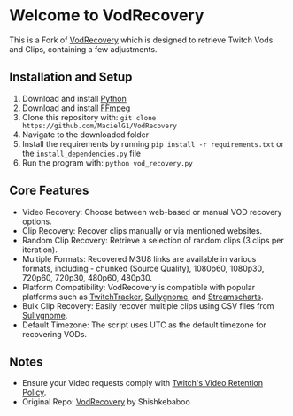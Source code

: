 # Welcome to VodRecovery

This is a Fork of [VodRecovery](https://github.com/Shishkebaboo/VodRecovery) which is designed to retrieve Twitch Vods and Clips, containing a few adjustments.

## Installation and Setup

1. Download and install [Python](https://www.python.org/downloads/)
2. Download and install [FFmpeg](https://ffmpeg.org/download.html)
3. Clone this repository with: `git clone https://github.com/MacielG1/VodRecovery`
4. Navigate to the downloaded folder
5. Install the requirements by running `pip install -r requirements.txt` or the `install_dependencies.py` file
6. Run the program with: `python vod_recovery.py`

## Core Features

- Video Recovery: Choose between web-based or manual VOD recovery options.
- Clip Recovery: Recover clips manually or via mentioned websites.
- Random Clip Recovery: Retrieve a selection of random clips (3 clips per iteration).
- Multiple Formats: Recovered M3U8 links are available in various formats, including - chunked (Source Quality), 1080p60, 1080p30, 720p60, 720p30, 480p60, 480p30.
- Platform Compatibility: VodRecovery is compatible with popular platforms such as [TwitchTracker](https://twitchtracker.com/), [Sullygnome](https://sullygnome.com/), and [Streamscharts](https://streamscharts.com/).
- Bulk Clip Recovery: Easily recover multiple clips using CSV files from [Sullygnome](https://sullygnome.com/).
- Default Timezone: The script uses UTC as the default timezone for recovering VODs.

## Notes

- Ensure your Video requests comply with [Twitch's Video Retention Policy](https://help.twitch.tv/s/article/video-on-demand).
- Original Repo: [VodRecovery](https://github.com/Shishkebaboo/VodRecovery) by Shishkebaboo
